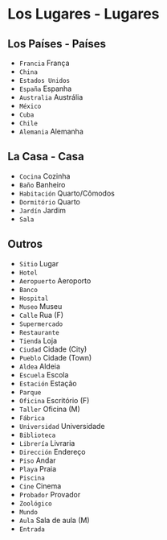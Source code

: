 # Los Lugares - Lugares

## Los Países - Países

-   `Francia` França
-   `China`
-   `Estados Unidos`
-   `España` Espanha
-   `Australia` Austrália
-   `México`
-   `Cuba`
-   `Chile`
-   `Alemania` Alemanha

## La Casa - Casa

-   `Cocina` Cozinha
-   `Baño` Banheiro
-   `Habitación` Quarto/Cômodos
-   `Dormitório` Quarto
-   `Jardín` Jardim
-   `Sala`

## Outros

-   `Sitio` Lugar
-   `Hotel`
-   `Aeropuerto` Aeroporto
-   `Banco`
-   `Hospital`
-   `Museo` Museu
-   `Calle` Rua (F)
-   `Supermercado`
-   `Restaurante`
-   `Tienda` Loja
-   `Ciudad` Cidade (City)
-   `Pueblo` Cidade (Town)
-   `Aldea` Aldeia
-   `Escuela` Escola
-   `Estación` Estação
-   `Parque`
-   `Oficina` Escritório (F)
-   `Taller` Oficina (M)
-   `Fábrica`
-   `Universidad` Universidade
-   `Biblioteca`
-   `Librería` Livraria
-   `Dirección` Endereço
-   `Piso` Andar
-   `Playa` Praia
-   `Piscina`
-   `Cine` Cinema
-   `Probador` Provador
-   `Zoológico`
-   `Mundo`
-   `Aula` Sala de aula (M)
-   `Entrada`
